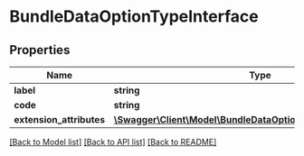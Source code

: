 # BundleDataOptionTypeInterface

## Properties
Name | Type | Description | Notes
------------ | ------------- | ------------- | -------------
**label** | **string** | Type label | 
**code** | **string** | Type code | 
**extension_attributes** | [**\Swagger\Client\Model\BundleDataOptionTypeExtensionInterface**](BundleDataOptionTypeExtensionInterface.md) |  | [optional] 

[[Back to Model list]](../README.md#documentation-for-models) [[Back to API list]](../README.md#documentation-for-api-endpoints) [[Back to README]](../README.md)


